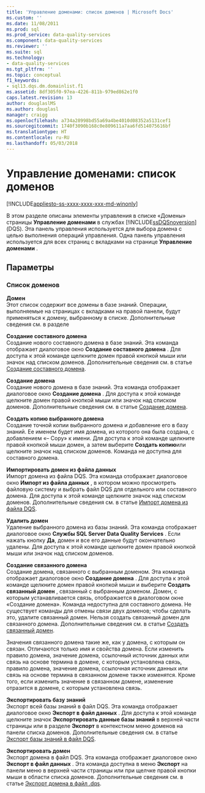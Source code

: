 ```yaml
---
title: 'Управление доменами: список доменов | Microsoft Docs'
ms.custom: ''
ms.date: 11/08/2011
ms.prod: sql
ms.prod_service: data-quality-services
ms.component: data-quality-services
ms.reviewer: ''
ms.suite: sql
ms.technology:
- data-quality-services
ms.tgt_pltfrm: ''
ms.topic: conceptual
f1_keywords:
- sql13.dqs.dm.domainlist.f1
ms.assetid: 8df305f0-97ea-4226-811b-979ed862e1f0
caps.latest.revision: 13
author: douglaslMS
ms.author: douglasl
manager: craigg
ms.openlocfilehash: a734a28998bd55a69a4be4010d08352a5131cef1
ms.sourcegitcommit: 1740f3090b168c0e809611a7aa6fd514075616bf
ms.translationtype: HT
ms.contentlocale: ru-RU
ms.lasthandoff: 05/03/2018
---
```

# <a name="domain-management-domain-list"></a>Управление доменами: список доменов

[!INCLUDE[appliesto-ss-xxxx-xxxx-xxx-md-winonly](../includes/appliesto-ss-xxxx-xxxx-xxx-md-winonly.md)]

  В этом разделе описаны элементы управления в списке «Домены» страницы **Управление доменами** в службах [!INCLUDE[ssDQSnoversion](../includes/ssdqsnoversion-md.md)] (DQS). Эта панель управления используется для выбора домена с целью выполнения операций управления. Одна панель управления используется для всех страниц с вкладками на странице **Управление доменами** .  
  
## <a name="options"></a>Параметры  
  
### <a name="domains-list"></a>Список доменов  
 **Домен**  
 Этот список содержит все домены в базе знаний. Операции, выполняемые на страницах с вкладками на правой панели, будут применяться к домену, выбранному в списке. Дополнительные сведения см. в разделе  
  
 **Создание составного домена**  
 Создание нового составного домена в базе знаний. Эта команда отображает диалоговое окно **Создание составного домена** . Для доступа к этой команде щелкните домен правой кнопкой мыши или значок над списком доменов. Дополнительные сведения см. в статье [Создание составного домена](../data-quality-services/create-a-composite-domain.md).  
  
 **Создание домена**  
 Создание нового домена в базе знаний. Эта команда отображает диалоговое окно **Создание домена** . Для доступа к этой команде щелкните домен правой кнопкой мыши или значок над списком доменов. Дополнительные сведения см. в статье [Создание домена](../data-quality-services/create-a-domain.md).  
  
 **Создать копию выбранного домена**  
 Создание точной копии выбранного домена и добавление его в базу знаний. Ее именем будет имя домена, из которого она была создана, с добавлением «– Copy» к имени. Для доступа к этой команде щелкните правой кнопкой мыши домен, а затем выберите **Создать копию**или щелкните значок над списком доменов. Команда не доступна для составного домена.  
  
 **Импортировать домен из файла данных**  
 Импорт домена из файла DQS. Эта команда отображает диалоговое окно **Импорт из файла данных** , в котором можно просмотреть файловую систему и выбрать файл DQS для отдельного или составного домена. Для доступа к этой команде щелкните значок над списком доменов. Дополнительные сведения см. в статье [Импорт домена из файла DQS](../data-quality-services/import-a-domain-from-a-dqs-file.md).  
  
 **Удалить домен**  
 Удаление выбранного домена из базы знаний. Эта команда отображает диалоговое окно **Службы SQL Server Data Quality Services** . Если нажать кнопку **Да**, домен и все его данные будут окончательно удалены. Для доступа к этой команде щелкните домен правой кнопкой мыши или значок над списком доменов.  
  
 **Создание связанного домена**  
 Создание домена, связанного с выбранным доменом. Эта команда отображает диалоговое окно **Создание домена** . Для доступа к этой команде щелкните домен правой кнопкой мыши и выберите **Создать связанный домен** , связанный с выбранным доменом. Домен, с которым устанавливается связь, отображается в диалоговом окне «Создание домена». Команда недоступна для составного домена. Не существует команды для отмены связи двух доменов; чтобы сделать это, удалите связанный домен. Нельзя создать связанный домен для связанного домена. Дополнительные сведения см. в статье [Создать связанный домен](../data-quality-services/create-a-linked-domain.md).  
  
 Значения связанного домена такие же, как у домена, с которым он связан. Отличаются только имя и свойства домена. Если изменить правило домена, значение домена, ссылочный источник данных или связь на основе термина в домене, с которым установлена связь, правило домена, значение домена, ссылочная источник данных или связь на основе термина в связанном домене также изменятся. Кроме того, если изменить значение в связанном домене, изменение отразится в домене, с которым установлена связь.  
  
 **Экспортировать базу знаний**  
 Экспорт всей базы знаний в файл DQS. Эта команда отображает диалоговое окно **Экспорт в файл данных** . Для доступа к этой команде щелкните значок **Экспортировать данные базы знаний** в верхней части страницы или в разделе **Экспорт** в контекстном меню доменов на панели списка доменов. Дополнительные сведения см. в статье [Экспорт базы знаний в файл DQS](../data-quality-services/export-a-knowledge-base-to-a-dqs-file.md).  
  
 **Экспортировать домен**  
 Экспорт домена в файл DQS. Эта команда отображает диалоговое окно **Экспорт в файл данных** . Эта команда доступна в меню **Экспорт** на панели меню в верхней части страницы или при щелчке правой кнопки мыши в области списка доменов. Дополнительные сведения см. в статье [Экспорт домена в файл .dqs](../data-quality-services/export-a-domain-to-a-dqs-file.md).  
  
  
